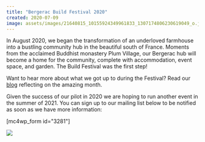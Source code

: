 ```yaml
---
title: "Bergerac Build Festival 2020"
created: 2020-07-09
image: assets/images/21640815_10155924349961833_1307174806230619049_o.jpg
---
```


In August 2020, we began the transformation of an underloved farmhouse into a bustling community hub in the beautiful south of France. Moments from the acclaimed Buddhist monastery Plum Village, our Bergerac hub will become a home for the community, complete with accommodation, event space, and garden. The Build Festival was the first step!

Want to hear more about what we got up to during the Festival? Read our [blog](https://lifeitself.org/2020/09/10/more-than-just-bricks-and-mortar-bergerac-build-festival-2020/) reflecting on the amazing month.

Given the success of our pilot in 2020 we are hoping to run another event in the summer of 2021. You can sign up to our mailing list below to be notified as soon as we have more information:

\[mc4wp\_form id="3281"\]

![](https://artearthtech.files.wordpress.com/2020/07/1.png?w=724)
